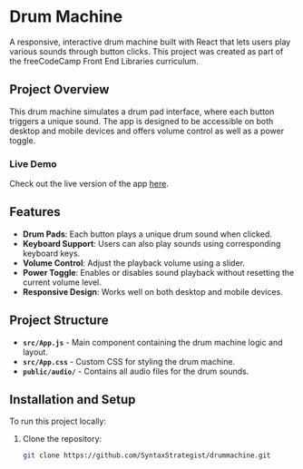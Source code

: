 # Drum Machine

A responsive, interactive drum machine built with React that lets users play various sounds through button clicks. This project was created as part of the freeCodeCamp Front End Libraries curriculum.

## Project Overview

This drum machine simulates a drum pad interface, where each button triggers a unique sound. The app is designed to be accessible on both desktop and mobile devices and offers volume control as well as a power toggle.

### Live Demo

Check out the live version of the app [here](https://SyntaxStrategist.github.io/drummachine).

## Features

- **Drum Pads**: Each button plays a unique drum sound when clicked.
- **Keyboard Support**: Users can also play sounds using corresponding keyboard keys.
- **Volume Control**: Adjust the playback volume using a slider.
- **Power Toggle**: Enables or disables sound playback without resetting the current volume level.
- **Responsive Design**: Works well on both desktop and mobile devices.

## Project Structure

- **`src/App.js`** - Main component containing the drum machine logic and layout.
- **`src/App.css`** - Custom CSS for styling the drum machine.
- **`public/audio/`** - Contains all audio files for the drum sounds.

## Installation and Setup

To run this project locally:

1. Clone the repository:
   ```bash
   git clone https://github.com/SyntaxStrategist/drummachine.git
